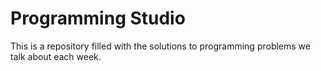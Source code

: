 # Programming Studio

This is a repository filled with the solutions to programming problems we talk about each week.

